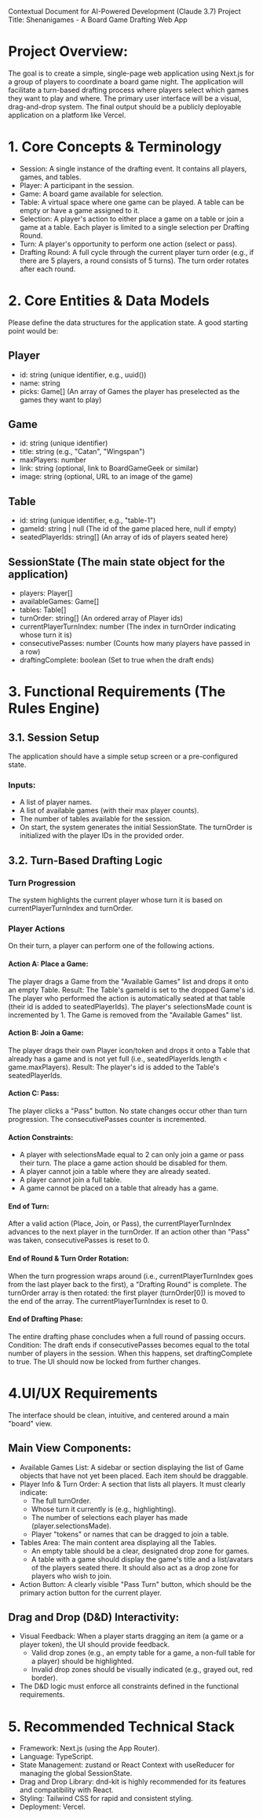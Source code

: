 Contextual Document for AI-Powered Development (Claude 3.7)
Project Title: Shenanigames - A Board Game Drafting Web App

# Project Overview:
The goal is to create a simple, single-page web application using Next.js for a group of players to coordinate a board game night. The application will facilitate a turn-based drafting process where players select which games they want to play and where. The primary user interface will be a visual, drag-and-drop system. The final output should be a publicly deployable application on a platform like Vercel.

# 1. Core Concepts & Terminology
- Session: A single instance of the drafting event. It contains all players, games, and tables.
- Player: A participant in the session.
- Game: A board game available for selection.
- Table: A virtual space where one game can be played. A table can be empty or have a game assigned to it.
- Selection: A player's action to either place a game on a table or join a game at a table. Each player is limited to a single selection per Drafting Round.
- Turn: A player's opportunity to perform one action (select or pass).
- Drafting Round: A full cycle through the current player turn order (e.g., if there are 5 players, a round consists of 5 turns). The turn order rotates after each round.

# 2. Core Entities & Data Models
Please define the data structures for the application state. A good starting point would be:

## Player
- id: string (unique identifier, e.g., uuid())
- name: string
- picks: Game[] (An array of Games the player has preselected as the games they want to play)

## Game
- id: string (unique identifier)
- title: string (e.g., "Catan", "Wingspan")
- maxPlayers: number
- link: string (optional, link to BoardGameGeek or similar)
- image: string (optional, URL to an image of the game)

## Table
- id: string (unique identifier, e.g., "table-1")
- gameId: string | null (The id of the game placed here, null if empty)
- seatedPlayerIds: string[] (An array of ids of players seated here)

## SessionState (The main state object for the application)
- players: Player[]
- availableGames: Game[]
- tables: Table[]
- turnOrder: string[] (An ordered array of Player ids)
- currentPlayerTurnIndex: number (The index in turnOrder indicating whose turn it is)
- consecutivePasses: number (Counts how many players have passed in a row)
- draftingComplete: boolean (Set to true when the draft ends)

# 3. Functional Requirements (The Rules Engine)

## 3.1. Session Setup
The application should have a simple setup screen or a pre-configured state.

### Inputs:
- A list of player names.
- A list of available games (with their max player counts).
- The number of tables available for the session.
- On start, the system generates the initial SessionState. The turnOrder is initialized with the player IDs in the provided order. 
 
## 3.2. Turn-Based Drafting Logic
### Turn Progression
The system highlights the current player whose turn it is based on currentPlayerTurnIndex and turnOrder.

### Player Actions
On their turn, a player can perform one of the following actions.

#### Action A: Place a Game:
The player drags a Game from the "Available Games" list and drops it onto an empty Table.
Result:
The Table's gameId is set to the dropped Game's id.
The player who performed the action is automatically seated at that table (their id is added to seatedPlayerIds).
The player's selectionsMade count is incremented by 1.
The Game is removed from the "Available Games" list.

#### Action B: Join a Game:
The player drags their own Player icon/token and drops it onto a Table that already has a game and is not yet full (i.e., seatedPlayerIds.length < game.maxPlayers).
Result:
The player's id is added to the Table's seatedPlayerIds.

#### Action C: Pass:
The player clicks a "Pass" button.
No state changes occur other than turn progression.
The consecutivePasses counter is incremented.

#### Action Constraints:
- A player with selectionsMade equal to 2 can only join a game or pass their turn. The place a game action should be disabled for them.
- A player cannot join a table where they are already seated.
- A player cannot join a full table.
- A game cannot be placed on a table that already has a game.

#### End of Turn:
After a valid action (Place, Join, or Pass), the currentPlayerTurnIndex advances to the next player in the turnOrder.
If an action other than "Pass" was taken, consecutivePasses is reset to 0.

#### End of Round & Turn Order Rotation:
When the turn progression wraps around (i.e., currentPlayerTurnIndex goes from the last player back to the first), a "Drafting Round" is complete.
The turnOrder array is then rotated: the first player (turnOrder[0]) is moved to the end of the array. The currentPlayerTurnIndex is reset to 0.

#### End of Drafting Phase:
The entire drafting phase concludes when a full round of passing occurs.
Condition: The draft ends if consecutivePasses becomes equal to the total number of players in the session.
When this happens, set draftingComplete to true. The UI should now be locked from further changes.

# 4.UI/UX Requirements
   The interface should be clean, intuitive, and centered around a main "board" view.

## Main View Components:
- Available Games List: A sidebar or section displaying the list of Game objects that have not yet been placed. Each item should be draggable.
- Player Info & Turn Order: A section that lists all players. It must clearly indicate:
  - The full turnOrder. 
  - Whose turn it currently is (e.g., highlighting). 
  - The number of selections each player has made (player.selectionsMade). 
  - Player "tokens" or names that can be dragged to join a table.
- Tables Area: The main content area displaying all the Tables.
  - An empty table should be a clear, designated drop zone for games. 
  - A table with a game should display the game's title and a list/avatars of the players seated there. It should also act as a drop zone for players who wish to join.
- Action Button: A clearly visible "Pass Turn" button, which should be the primary action button for the current player.

## Drag and Drop (D&D) Interactivity:
- Visual Feedback: When a player starts dragging an item (a game or a player token), the UI should provide feedback.
  - Valid drop zones (e.g., an empty table for a game, a non-full table for a player) should be highlighted.
  - Invalid drop zones should be visually indicated (e.g., grayed out, red border).
- The D&D logic must enforce all constraints defined in the functional requirements.

# 5. Recommended Technical Stack
- Framework: Next.js (using the App Router).
- Language: TypeScript.
- State Management: zustand or React Context with useReducer for managing the global SessionState.
- Drag and Drop Library: dnd-kit is highly recommended for its features and compatibility with React.
- Styling: Tailwind CSS for rapid and consistent styling.
- Deployment: Vercel.